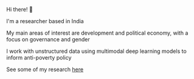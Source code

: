 Hi there! 👋

I'm a researcher based in India

My main areas of interest are  development and political economy,  with a focus on governance and gender

I work with unstructured data using multimodal deep learning models to inform anti-poverty policy 

See some of my research [here](https://riadutta.github.io/research.html)
<!--
**riadutta/riadutta** is a ✨ _special_ ✨ repository because its `README.md` (this file) appears on your GitHub profile.

Here are some ideas to get you started:

- 🔭 I’m currently working on ...
- 🌱 I’m currently learning ...
- 👯 I’m looking to collaborate on ...
- 🤔 I’m looking for help with ...
- 💬 Ask me about ...
- 📫 How to reach me: ...
- 😄 Pronouns: ...
- ⚡ Fun fact: ...
-->
